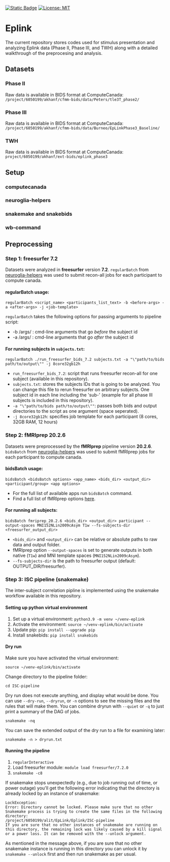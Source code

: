 [![Static Badge](https://img.shields.io/badge/UWO%20-%20CoNCH?logoColor=%234F2683&label=CoNCH%20lab&labelColor=%238F55E0&color=%234F2683)](https://www.conchlab.uwo.ca)
[![License: MIT](https://img.shields.io/badge/License-MIT-yellow.svg)](https://opensource.org/licenses/MIT)

# Eplink

The current repository stores codes used for stimulus presentation and analyzing Eplink data (Phase II, Phase III, and TWH) along with a detailed walkthrough of the preprocesing and analysis.

## Datasets

### Phase II

Raw data is available in BIDS format at ComputeCanada:
`/project/6050199/akhanf/cfmm-bids/data/Peters/tle3T_phase2/`

### Phase III

Raw data is available in BIDS format at ComputeCanada:
`/project/6050199/akhanf/cfmm-bids/data/Burneo/EpLinkPhase3_Baseline/`

### TWH

Raw data is available in BIDS format at ComputeCanada:
`project/6050199/akhanf/ext-bids/eplink_phase3`

## Setup

### computecanada

### neuroglia-helpers

### snakemake and snakebids

### wb-command

## Preprocessing

### Step 1: freesurfer 7.2

Datasets were analyzed in **freesurfer** version **7.2**. `regularBatch` from [neuroglia-helpers](https://github.com/khanlab/neuroglia-helpers) was used to submit recon-all jobs for each participant to compute canada.

#### regularBatch usage:
```
regularBatch <script_name> <participants_list_text> -b <before-args> -a <after-args> -j <job-template>
```

`regularBatch` takes the following options for passing arguments to pipeline script:
- -b /args/ : cmd-line arguments that go *before* the subject id
- -a /args/ : cmd-line arguments that go *after* the subject id

#### For running subjects in `subjects.txt`:
```
regularBatch ./run_freesurfer_bids_7.2 subjects.txt -a "\"path/to/bids path/to/output\"" -j 8core32gb12h
```
- `run_freesurfer_bids_7.2`: script that runs freesurfer recon-all for one subject (available in this repository).
- `subjects.txt`: stores the subjects IDs that is going to be analyzed. You can change this file to rerun freesurfer on arbitrary subjects. One subject id in each line including the 'sub-' (example for all phase III subjects is included in this repository).
- `-a "\"path/to/bids path/to/output\""`: passes both bids and output directories to the script as one argument (space seperated).
- `-j 8core32gb12h`: specifies job template for each participant (8 cores, 32GB RAM, 12 hours)



### Step 2: fMRIprep 20.2.6
Datasets were preprocessed by the **fMRIprep** pipeline version **20.2.6**. `bidsBatch` from [neuroglia-helpers](https://github.com/khanlab/neuroglia-helpers) was used to submit fMRIprep jobs for each participant to compute canada. 

#### bidsBatch usage:
```
bidsBatch <bidsBatch options> <app_name> <bids_dir> <output_dir> <participant/group> <app options>
```
- For the full list of available apps run `bidsBatch` command.
- Find a full list of fMRIprep options [here](https://fmriprep.org/en/stable/usage.html).

#### For running all subjects:
```
bidsBatch fmriprep_20.2.6 <bids_dir> <output_dir> participant --output-spaces MNI152NLin2009cAsym T1w --fs-subjects-dir <freesurfer_output_dir>
```

- `<bids_dir>` and `<output_dir>` can be relative or absolute paths to raw data and output folder.  
- fMRIprep option `--output-spaces` is set to generate outputs in both native (`T1w`) and MNI template spaces (`MNI152NLin2009cAsym`).
- `--fs-subjects-dir` is the path to freesurfer output (default: OUTPUT_DIR/freesurfer).

### Step 3: ISC pipeline (snakemake)

The inter-subject correlation pipline is implemented using the snakemake workflow available in this repository.

#### Setting up python virtual environment

1. Set up a virtual environment: `python3.9 -m venv ~/venv-eplink`
2. Activate the environment: `source ~/venv-eplink/bin/activate`
3. Update pip: `pip install --upgrade pip`
4. Install snakebids: `pip install snakebids`

#### Dry run
Make sure you have activated the virtual environment:

```source ~/venv-eplink/bin/activate```

Change directory to the pipeline folder:

```cd ISC-pipeline```

Dry run does not execute anything, and display what would be done. You can use `--dry-run`, `--dryrun`, or `-n` options to see the missing files and the rules that will make them. You can combine dryrun with `--quiet` or `-q` to just print a summary of the DAG of jobs.

```snakemake -nq```

You can save the extended output of the dry run to a file for examining later:

```snakemake -n > dryrun.txt```

#### Running the pipeline

1. `regularInteractive`
2. Load freesurfer module: `module load freesurfer/7.2.0`
3. `snakemake -c8`

If snakemake stops unexpectedly (e.g., due to job running out of time, or power outage) you'll get the following error indicating that the directory is already locked by an instance of snakemake:

```
LockException:
Error: Directory cannot be locked. Please make sure that no other Snakemake process is trying to create the same files in the following directory:
/project/6050199/alit/EpLink/Eplink/ISC-pipeline
If you are sure that no other instances of snakemake are running on this directory, the remaining lock was likely caused by a kill signal or a power loss. It can be removed with the --unlock argument.
```
As mentioned in the message above, if you are sure that no other snakemake instance is running in this directory you can unlock it by `snakemake --unlock` first and then run snakemake as per usual.
